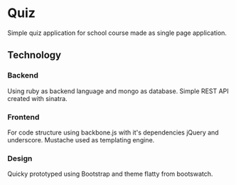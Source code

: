 
<h1>Quiz</h1>
Simple quiz application for school course made as single page application.
<h2>Technology</h2>
<h3>Backend</h3>
Using ruby as backend language and mongo as database. Simple REST API created with sinatra.
<h3>Frontend</h3>
For code structure using backbone.js with it's dependencies jQuery and underscore. Mustache used as templating engine.
<h3>Design</h3>
Quicky prototyped using Bootstrap and theme flatty from bootswatch.


